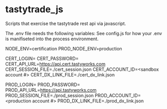# tastytrade_js

Scripts that exercise the tastytrade rest api via javascript.

The .env file needs the following variables: See config.js for how
your .env is manifiseted into the process environment.

NODE_ENV=certification
PROD_NODE_ENV=production

CERT_LOGIN=<sandbox login>
CERT_PASSWORD=<sandbox password>
CERT_API_URL=https://api.cert.tastyworks.com
CERT_SESSION_FILE=./cert_session.json
CERT_ACCOUNT_ID=<sandbox account #>
CERT_DX_LINK_FILE=./cert_dx_link.json

PROD_LOGIN=<production login>
PROD_PASSWORD=<production password>
PROD_API_URL=https://api.tastyworks.com
PROD_SESSION_FILE=./prod_session.json
PROD_ACCOUNT_ID=<production account #>
PROD_DX_LINK_FILE=./prod_dx_link.json
